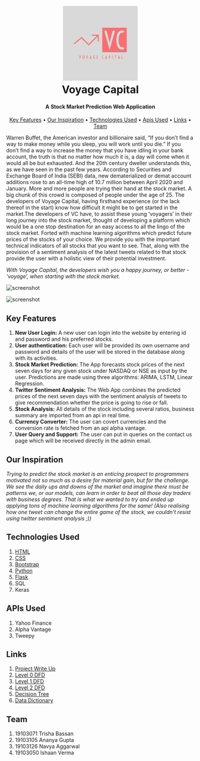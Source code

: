 <h1 align="center">
  <br>
  <a href=https://github.com/ishaannverma/VoyageCapital><img src="https://github.com/ishaannverma/VoyageCapital/blob/main/Voyage%20Capital-logos/Voyage%20Capital-logos.jpeg" alt="Voyage Capital" width="200"></a>
  <br>
  Voyage Capital
  <br>
</h1>

<h4 align="center">A Stock Market Prediction Web Application<a href="https://github.com/ishaannverma/VoyageCapital" target="_blank"></a></h4>


<p align="center">
  <a href="#key-features">Key Features</a> •
  <a href="#our-inspiration">Our Inspiration</a> •
  <a href="#technologies-used">Technologies Used</a> •
  <a href="#apis-used">Apis Used</a> •
  <a href="#links">Links</a> •
  <a href="#team">Team</a>
</p>

<p>Warren Buffet, the American investor and billionaire said, “If you don’t find a way to make money while you sleep, you will work until you die.” If you don’t find a way to increase the money that you have idling in your bank account, the truth is that no matter how much it is, a day will come when it would all be but exhausted. And the 20th century dweller understands this, as we have seen in the past few years. According to Securities and Exchange Board of India (SEBI) data, new dematerialized or demat account additions rose to an all-time high of 10.7 million between April 2020 and January. More and more people are trying their hand at the stock market. A big chunk of this crowd is composed of people under the age of 25. The developers of Voyage Capital, having firsthand experience (or the lack thereof in the start) know how difficult it might be to get started in the market.The developers of VC have, to assist these young ‘voyagers’ in their long journey into the stock market, thought of developing a platform which would be a one stop destination for an easy access to all the lingo of the stock market. Forted with machine learning algorithms which predict future prices of the stocks of your choice. We provide you with the important technical indicators of all stocks that you want to see. That, along with the provision of a sentiment analysis of the latest tweets related to that stock provide the user with a holistic view of their potential investment.</p>
<i>With Voyage Capital, the developers wish you a happy journey, or better - ‘voyage’, when starting with the stock market.</i>
<br>

![screenshot](https://github.com/ishaannverma/VoyageCapital/blob/main/static/ezgif.com-gif-maker%20(3).gif)

![screenshot](https://github.com/ishaannverma/VoyageCapital/blob/main/static/ezgif.com-gif-maker%20(4).gif)


## Key Features
1. **New User Login:** A new user can login into the website by entering id and password and his preferred stocks.
2. **User authentication:** Each user will be provided its own username and password and details of the user will be stored in the database along with its activities.
3. **Stock Market Prediction:** The App forecasts stock prices of the next seven days for any given stock under NASDAQ or NSE as input by the user. Predictions are made using three algorithms: ARIMA, LSTM, Linear Regression. 
4. **Twitter Sentiment Analysis:** The Web App combines the predicted prices of the next seven days with the sentiment analysis of tweets to give recommendation whether the price is going to rise or fall.
5. **Stock Analysis:** All details of the stock including several ratios, business summary are imported from an api in real time.
6. **Currency Converter:** The user can covert currencies and the conversion rate is fetched from an api alpha vantage.
7. **User Query and Support:** The user can put in queries on the contact us page which will be received directly in the admin email.

## Our Inspiration
<i>Trying to predict the stock market is an enticing prospect to programmers motivated not so much as a desire for material gain, but for the challenge. We see the daily ups and downs of the market and imagine there must be patterns we, or our models, can learn in order to beat all those day traders with business degrees. That is what we wanted to try and ended up applying tons of machine learning algorithms for the same! (Also realising how one tweet can change the entire game of the stock, we couldn't resist using twitter sentiment analysis ;)) </i>

## Technologies Used

1. <a href="https://html.com/" target="_blank">HTML</a>    
2. <a href="https://developer.mozilla.org/en-US/docs/Web/CSS" target="_blank">CSS</a>
3. <a href="https://getbootstrap.com/">Bootstrap</a>
4. <a href="https://www.python.org/">Python</a>
5. <a href="https://flask.palletsprojects.com/en/1.1.x/">Flask</a>
6. SQL
7. Keras

## APIs Used
1. Yahoo Finance 
2. Alpha Vantage
3. Tweepy

## Links  

1. <a href="https://github.com/ishaannverma/VoyageCapital/blob/main/Schematics/Description/Description.md" target="_blank">Project Write Up</a>  
2. <a href="https://github.com/ishaannverma/VoyageCapital/blob/main/Schematics/DFDs/Final%20DFD%20Level%200" target="_blank">Level 0 DFD</a>  
3. <a href="https://github.com/ishaannverma/VoyageCapital/blob/main/Schematics/DFDs/1_Level_DFD.jpg" target="_blank">Level 1 DFD</a>  
4. <a href="https://github.com/ishaannverma/VoyageCapital/blob/main/Schematics/DFDs/Final%20DFD%20Level%202  " target="_blank">Level 2 DFD</a>  
5. <a href="https://github.com/ishaannverma/VoyageCapital/blob/main/Schematics/Decision%20Tree/Final%20Decision%20tree" target="_blank">Decision Tree</a>  
6. <a href="https://github.com/ishaannverma/VoyageCapital/tree/main/Schematics/Data%20Dictionary" target="_blank">Data Dictionary</a>  

## Team  

1. 19103071 Trisha Bassan
2. 19103105 Ananya Gupta
3. 19103126 Navya Aggarwal
4. 19103050 Ishaan Verma
